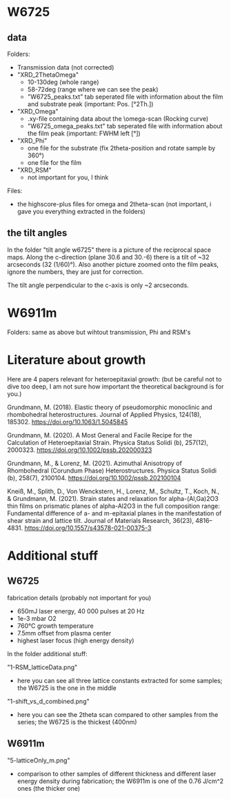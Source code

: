 # W6725
## data
Folders:
- Transmission data (not corrected)
- "XRD_2ThetaOmega"
    - 10-130deg (whole range)
    - 58-72deg (range where we can see the peak)
    - "W6725_peaks.txt" tab seperated file with information about the film and substrate peak (important: Pos. [°2Th.])
- "XRD_Omega"
    - .xy-file containing data about the \omega-scan (Rocking curve)
    - "W6725_omega_peaks.txt" tab seperated file with information about the film peak (important: FWHM left [°])
- "XRD_Phi"
    - one file for the substrate (fix 2theta-position and rotate sample by 360°)
    - one file for the film
- "XRD_RSM"
    - not important for you, I think


Files:
- the highscore-plus files for omega and 2theta-scan (not important, i gave you everything extracted in the folders)
## the tilt angles
In the folder "tilt angle w6725" there is a picture of the reciprocal space maps. Along the c-direction (plane 30.6 and 30.-6) there is a tilt of ~32 arcseconds (32 (1/60)°). Also another picture zoomed onto the film peaks, ignore the numbers, they are just for correction.

The tilt angle perpendicular to the c-axis is only ~2 arcseconds.

# W6911m
Folders: same as above but wihtout transmission, Phi and RSM's

# Literature about growth

Here are 4 papers relevant for heteroepitaxial growth: (but be careful not to dive too deep, I am not sure how important the theoretical background is for you.)

Grundmann, M. (2018). Elastic theory of pseudomorphic monoclinic and rhombohedral heterostructures. Journal of Applied Physics, 124(18), 185302. https://doi.org/10.1063/1.5045845

Grundmann, M. (2020). A Most General and Facile Recipe for the Calculation of Heteroepitaxial Strain. Physica Status Solidi (b), 257(12), 2000323. https://doi.org/10.1002/pssb.202000323

Grundmann, M., & Lorenz, M. (2021). Azimuthal Anisotropy of Rhombohedral (Corundum Phase) Heterostructures. Physica Status Solidi (b), 258(7), 2100104. https://doi.org/10.1002/pssb.202100104

Kneiß, M., Splith, D., Von Wenckstern, H., Lorenz, M., Schultz, T., Koch, N., & Grundmann, M. (2021). Strain states and relaxation for alpha-(Al,Ga)2O3 thin films on prismatic planes of alpha-Al2O3 in the full composition range: Fundamental difference of a- and m-epitaxial planes in the manifestation of shear strain and lattice tilt. Journal of Materials Research, 36(23), 4816–4831. https://doi.org/10.1557/s43578-021-00375-3

# Additional stuff
## W6725
fabrication details (probably not important for you)
- 650mJ laser energy, 40 000 pulses at 20 Hz
- 1e-3 mbar O2
- 760°C growth temperature
- 7.5mm offset from plasma center
- highest laser focus (high energy density)

In the folder additional stuff:

"1-RSM_latticeData.png"
- here you can see all three lattice constants extracted for some samples; the W6725 is the one in the middle

"1-shift_vs_d_combined.png"
- here you can see the 2theta scan compared to other samples from the series; the W6725 is the thickest (400nm)

## W6911m
"5-latticeOnly_m.png"
-  comparison to other samples of different thickness and different laser energy density during fabrication; the W6911m is one of the 0.76 J/cm^2 ones (the thicker one)
